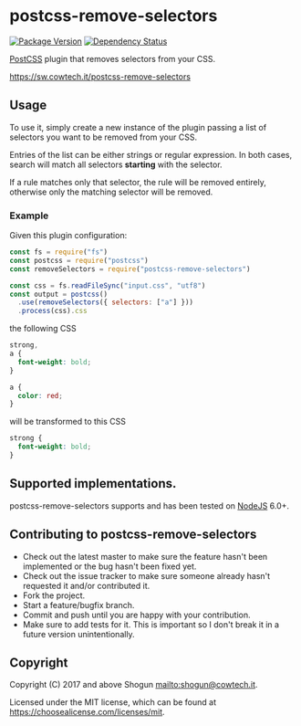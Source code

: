 # postcss-remove-selectors

[![Package Version](https://img.shields.io/npm/v/postcss-remove-selectors.svg)](https://npmjs.com/package/postcss-remove-selectors)
[![Dependency Status](https://img.shields.io/gemnasium/ShogunPanda/postcss-remove-selectors.svg)](https://gemnasium.com/ShogunPanda/postcss-remove-selectors)

[PostCSS](http://postcss.org/) plugin that removes selectors from your CSS.

https://sw.cowtech.it/postcss-remove-selectors

## Usage

To use it, simply create a new instance of the plugin passing a list of selectors you want to be removed from your CSS.

Entries of the list can be either strings or regular expression. In both cases, search will match all selectors **starting** with the selector.

If a rule matches only that selector, the rule will be removed entirely, otherwise only the matching selector will be removed.

### Example

Given this plugin configuration:

```javascript
const fs = require("fs")
const postcss = require("postcss")
const removeSelectors = require("postcss-remove-selectors")

const css = fs.readFileSync("input.css", "utf8")
const output = postcss()
  .use(removeSelectors({ selectors: ["a"] }))
  .process(css).css
```

the following CSS

```css
strong,
a {
  font-weight: bold;
}

a {
  color: red;
}
```

will be transformed to this CSS

```css
strong {
  font-weight: bold;
}
```

## Supported implementations.

postcss-remove-selectors supports and has been tested on [NodeJS](http://nodejs.org) 6.0+.

## Contributing to postcss-remove-selectors

- Check out the latest master to make sure the feature hasn't been implemented or the bug hasn't been fixed yet.
- Check out the issue tracker to make sure someone already hasn't requested it and/or contributed it.
- Fork the project.
- Start a feature/bugfix branch.
- Commit and push until you are happy with your contribution.
- Make sure to add tests for it. This is important so I don't break it in a future version unintentionally.

## Copyright

Copyright (C) 2017 and above Shogun <mailto:shogun@cowtech.it>.

Licensed under the MIT license, which can be found at https://choosealicense.com/licenses/mit.
